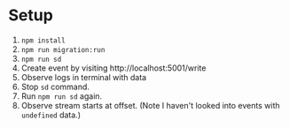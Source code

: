 # Setup

1. `npm install`
2. `npm run migration:run`
2. `npm run sd`
3. Create event by visiting http://localhost:5001/write
4. Observe logs in terminal with data
5. Stop `sd` command.
6. Run `npm run sd` again.
7. Observe stream starts at offset. 
(Note I haven't looked into events with `undefined` data.)